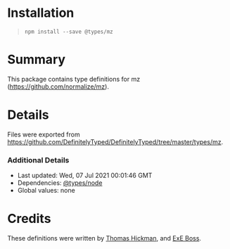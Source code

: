 # Installation
> `npm install --save @types/mz`

# Summary
This package contains type definitions for mz (https://github.com/normalize/mz).

# Details
Files were exported from https://github.com/DefinitelyTyped/DefinitelyTyped/tree/master/types/mz.

### Additional Details
 * Last updated: Wed, 07 Jul 2021 00:01:46 GMT
 * Dependencies: [@types/node](https://npmjs.com/package/@types/node)
 * Global values: none

# Credits
These definitions were written by [Thomas Hickman](https://github.com/ThomasHickman), and [ExE Boss](https://github.com/ExE-Boss).
